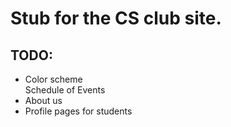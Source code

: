 
<h1>Stub for the CS club site.</h1>


<h2>TODO:</h2>

<ul>
<li>Color scheme</li>
</li>Schedule of Events</li>
<li>About us</li>
<li>Profile pages for students</li>
</ul>
